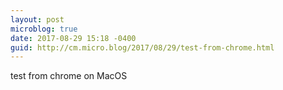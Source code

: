 ```yaml
---
layout: post
microblog: true
date: 2017-08-29 15:18 -0400
guid: http://cm.micro.blog/2017/08/29/test-from-chrome.html
---
```

test from chrome on MacOS
